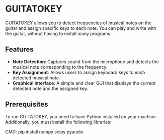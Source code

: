 # GUITATOKEY

GUITATOKEY allows you to detect frequencies of musical notes on the guitar and assign specific keys to each note. 
You can play and write with the guitar, without having to install many programs

## Features

- **Note Detection**: Captures sound from the microphone and detects the musical note corresponding to the frequency.
- **Key Assignment**: Allows users to assign keyboard keys to each detected musical note.
- **Graphical Interface**: A simple and clear GUI that displays the current detected note and the assigned key.

## Prerequisites

To run GUITATOKEY, you need to have Python installed on your machine. Additionally, you must install the following libraries:

CMD: 
pip install numpy scipy pyaudio
